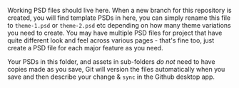 Working PSD files should live here. When a new branch for this repository is created, you will find template
PSDs in here, you can simply rename this file to `theme-1.psd` or `theme-2.psd` etc depending on how many
theme variations you need to create. You may have multiple PSD files for project that have quite different
look and feel across various pages - that's fine too, just create a PSD file for each major feature as you need.

Your PSDs in this folder, and assets in sub-folders *do not* need to have copies made as you save, Git will
version the files automatically when you save and then describe your change & `sync` in the Github desktop app.